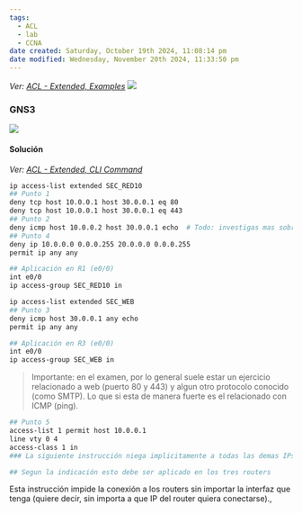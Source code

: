 ```yaml
---
tags:
  - ACL
  - lab
  - CCNA
date created: Saturday, October 19th 2024, 11:08:14 pm
date modified: Wednesday, November 20th 2024, 11:33:50 pm
---
```


_Ver: [ACL - Extended, Examples](ACL%20-%20Extended,%20Examples.md)_
![](Screenshot%20from%202023-12-29%2008-36-59.png)

### GNS3 
![](Screenshot%20from%202023-12-29%2009-37-51.png)

#### Solución

_Ver: [ACL - Extended, CLI Command](ACL%20-%20Extended,%20CLI%20Command.md)_

``` bash
ip access-list extended SEC_RED10
## Punto 1
deny tcp host 10.0.0.1 host 30.0.0.1 eq 80
deny tcp host 10.0.0.1 host 30.0.0.1 eq 443
## Punto 2
deny icmp host 10.0.0.2 host 30.0.0.1 echo  # Todo: investigas mas sobre PING echo y reply
## Punto 4
deny ip 10.0.0.0 0.0.0.255 20.0.0.0 0.0.0.255
permit ip any any

## Aplicación en R1 (e0/0)
int e0/0
ip access-group SEC_RED10 in

```


``` bash
ip access-list extended SEC_WEB
## Punto 3
deny icmp host 30.0.0.1 any echo
permit ip any any

## Aplicación en R3 (e0/0)
int e0/0
ip access-group SEC_WEB in

```

> Importante: en el examen, por lo general suele estar un ejercicio relacionado a web (puerto 80 y 443) y algun otro protocolo conocido (como SMTP). Lo que si esta de manera fuerte es el relacionado con ICMP (ping).

``` bash
## Punto 5
access-list 1 permit host 10.0.0.1
line vty 0 4
access-class 1 in
### La siguiente instrucción niega implicitamente a todas las demas IPs

## Segun la indicación esto debe ser aplicado en los tres routers
```
Esta instrucción impide la conexión a los routers sin importar la interfaz que tenga (quiere decir, sin importa a que IP del router quiera conectarse).,